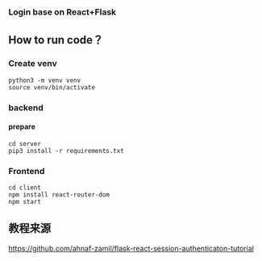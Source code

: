 ### Login base on React+Flask

## How to run code？

### Create venv

```shell
python3 -m venv venv
source venv/bin/activate
```



### backend

#### prepare

``` shell
cd server
pip3 install -r requirements.txt
```

### Frontend

``` shell
cd client
npm install react-router-dom
npm start
```



## 教程来源

https://github.com/ahnaf-zamil/flask-react-session-authenticaton-tutorial

